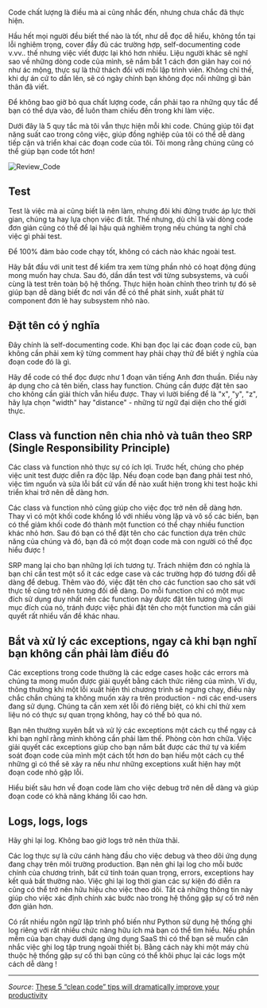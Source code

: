 Code chất lượng là điều mà ai cũng nhắc đến, nhưng chưa chắc đã thực hiện.

Hầu hết mọi người đều biết thế nào là tốt, như dễ đọc dễ hiểu, không tồn tại lỗi nghiêm trọng, cover đầy đủ các trường hợp, self-documenting code v.vv.. thế nhưng việc viết được lại khó hơn nhiều. Liệu người khác sẽ nghĩ sao về những dòng code của mình, sẽ nắm bắt 1 cách đơn giản hay coi nó như ác mộng, thực sự là thử thách đối với mỗi lập trình viên. Không chỉ thế, khi dự án cứ to dần lên, sẽ có ngày chính bạn không đọc nổi những gì bản thân đã viết.

Để không bao giờ bỏ qua chất lượng code, cần phải tạo ra những quy tắc để bạn có thể dựa vào, để luôn tham chiếu đến trong khi làm việc.

Dưới đây là 5 quy tắc mà tôi vẫn thực hiện mỗi khi code. Chúng giúp tôi đạt năng suất cao trong công việc, giúp đồng nghiệp của tôi có thể dễ dàng tiếp cận và triển khai các đoạn code của tôi. Tôi mong rằng chúng cũng có thể giúp bạn code tốt hơn!

![Review_Code](https://images.viblo.asia/271c8c17-edc2-450f-a24f-5f1057dc0f17.png)

## Test

Test là việc mà ai cũng biết là nên làm, nhưng đôi khi đứng trước áp lực thời gian, chúng ta hay lựa chọn việc đi tắt. Thế nhưng, dù chỉ là vài dòng code đơn giản cũng có thể để lại hậu quả nghiêm trọng nếu chúng ta nghĩ chả việc gì phải test.

Để 100% đảm bảo code chạy tốt, không có cách nào khác ngoài test.

Hãy bắt đầu với unit test để kiểm tra xem từng phần nhỏ có hoạt động đúng mong muốn hay chưa. Sau đó, dần dần test với từng subsystems, và cuối cùng là test trên toàn bộ hệ thống. Thực hiện hoàn chỉnh theo trình tự đó sẽ giúp bạn dễ dàng biết đc nơi vấn đề có thể phát sinh, xuất phát từ component đơn lẻ hay subsystem nhỏ nào.

## Đặt tên có ý nghĩa

Đây chính là self-documenting code. Khi bạn đọc lại các đoạn code cũ, bạn không cần phải xem kỹ từng comment hay phải chạy thử để biết ý nghĩa của đoạn code đó là gì. 

Hãy để code có thể đọc được như 1 đoạn văn tiếng Anh đơn thuần. Điều này áp dụng cho cả tên biến, class hay function. Chúng cần được đặt tên sao cho không cần giải thích vẫn hiểu được. Thay vì lười biếng để là "x", "y", "z", hãy lựa chọn "width" hay "distance" - những từ ngữ đại diện cho thế giới thực.

## Class và function nên chia nhỏ và tuân theo SRP (Single Responsibility Principle)

Các class và function nhỏ thực sự có ích lợi. Trước hết, chúng cho phép việc unit test được diễn ra độc lập. Nếu đoạn code bạn đang phải test nhỏ, việc tìm nguồn và sửa lỗi bất cứ vấn đề nào xuất hiện trong khi test hoặc khi triển khai trở nên dễ dàng hơn.

Các class và function nhỏ cũng giúp cho việc đọc trở nên dễ dàng hơn. Thay vì có một khối code khổng lồ với nhiều vòng lặp và vô số các biến, bạn có thể giảm khối code đó thành một function có thể chạy nhiều function khác nhỏ hơn. Sau đó bạn có thể đặt tên cho các function dựa trên chức năng của chúng và đó, bạn đã có một đoạn code mà con người có thể đọc hiểu được !

SRP mang lại cho bạn những lợi ích tương tự. 
Trách nhiệm đơn có nghĩa là bạn chỉ cần test một số ít các edge case và các trường hợp đó tương đối dễ dàng để debug. 
Thêm vào đó, việc đặt tên cho các function sao cho sát với thực tế cũng trở nên tương đối dễ dàng.
Do mỗi function chỉ có một mục đích sử dụng duy nhất nên các function này được đặt tên tương ứng với mục đích của nó, tránh được việc phải đặt tên cho một function mà cần giải quyết rất nhiều vấn đề khác nhau.

## Bắt và xử lý các exceptions, ngay cả khi bạn nghĩ bạn không cần phải làm điều đó

Các exceptions trong code thường là các edge cases hoặc các errors mà chúng ta mong muốn được giải quyết bằng cách thức riêng của mình.
Ví dụ, thông thường khi một lỗi xuất hiện thì chương trình sẽ ngưng chạy, điều này chắc chắn chúng ta không muốn xảy ra trên production - nơi các end-users đang sử dụng. Chúng ta cần xem xét lỗi đó riêng biệt, có khi chỉ thử xem liệu nó có thực sự quan trọng không, hay có thể bỏ qua nó.

Bạn nên thường xuyên bắt và xử lý các exceptions một cách cụ thể ngay cả khi bạn nghĩ rằng mình không cần phải làm thế. Phòng còn hơn chữa. Việc giải quyết các exceptions giúp cho bạn nắm bắt được các thứ tự và kiểm soát đoạn code của mình một cách tốt hơn do bạn hiểu một cách cụ thể những gì có thể sẽ xảy ra nếu như những exceptions xuất hiện hay một đoạn code nhỏ gặp lỗi. 

Hiểu biết sâu hơn về đoạn code làm cho việc debug trở nên dễ dàng và giúp đoạn code có khả năng kháng lỗi cao hơn.

## Logs, logs, logs

Hãy ghi lại log. Không bao giờ logs trở nên thừa thãi.

Các log thực sự là cứu cánh hàng đầu cho việc debug và theo dõi ứng dụng đang chạy trên môi trường production.
Bạn nên ghi lại log cho mỗi bước chính của chương trình, bất cứ tính toán quan trọng, errors, exceptions hay kết quả bất thường nào.
Việc ghi lại log thời gian các sự kiện đó diễn ra cũng có thể trở nên hữu hiệu cho việc theo dõi.
Tất cả những thông tin này giúp cho việc xác định chính xác bước nào trong hệ thống gặp sự cố trở nên đơn giản hơn. 

Có rất nhiều ngôn ngữ lập trình phổ biến như Python sử dụng hệ thống ghi log riêng với rất nhiều chức năng hữu ích mà bạn có thể tìm hiểu. 
Nếu phần mềm của bạn chạy dưới dạng ứng dụng SaaS thì có thể bạn sẽ muốn cân nhắc việc ghi log tập trung ngoài thiết bị.
Bằng cách này khi một máy chủ thuộc hệ thống gặp sự cố thì bạn cũng có thể khôi phục lại các logs một cách dễ dàng ! 

---

*Source*: [These 5 “clean code” tips will dramatically improve your productivity](https://medium.com/@george.seif94/these-5-clean-code-tips-will-dramatically-improve-your-productivity-b20c152783b)